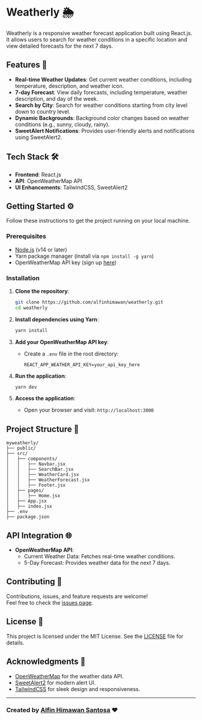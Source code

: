 # Weatherly 🌦️

Weatherly is a responsive weather forecast application built using React.js. It allows users to search for weather conditions in a specific location and view detailed forecasts for the next 7 days.

## Features 🚀

- **Real-time Weather Updates**: Get current weather conditions, including temperature, description, and weather icon.
- **7-day Forecast**: View daily forecasts, including temperature, weather description, and day of the week.
- **Search by City**: Search for weather conditions starting from city level down to country level.
- **Dynamic Backgrounds**: Background color changes based on weather conditions (e.g., sunny, cloudy, rainy).
- **SweetAlert Notifications**: Provides user-friendly alerts and notifications using SweetAlert2.

## Tech Stack 🛠️

- **Frontend**: React.js
- **API**: OpenWeatherMap API
- **UI Enhancements**: TailwindCSS, SweetAlert2

## Getting Started ⚙️

Follow these instructions to get the project running on your local machine.

### Prerequisites

- [Node.js](https://nodejs.org/) (v14 or later)
- Yarn package manager (install via `npm install -g yarn`)
- OpenWeatherMap API key (sign up [here](https://openweathermap.org/api))

### Installation

1. **Clone the repository**:
   ```bash
   git clone https://github.com/alfinhimawan/weatherly.git
   cd weatherly
   ```

2. **Install dependencies using Yarn**:
   ```bash
   yarn install
   ```

3. **Add your OpenWeatherMap API key**:
   - Create a `.env` file in the root directory:
     ```
     REACT_APP_WEATHER_API_KEY=your_api_key_here
     ```

4. **Run the application**:
   ```bash
   yarn dev
   ```

5. **Access the application**:
   - Open your browser and visit: `http://localhost:3000`

## Project Structure 📂

```
myweatherly/
├── public/
├── src/
│   ├── components/
│   │   ├── Navbar.jsx
│   │   ├── SearchBar.jsx
│   │   ├── WeatherCard.jsx
│   │   ├── WeatherForecast.jsx
│   │   ├── Footer.jsx
│   ├── pages/
│   │   ├── Home.jsx
│   ├── App.jsx
│   ├── index.jsx
├── .env
├── package.json
```

## API Integration 🌐

- **OpenWeatherMap API**:
  - Current Weather Data: Fetches real-time weather conditions.
  - 5-Day Forecast: Provides weather data for the next 7 days.

## Contributing 🤝

Contributions, issues, and feature requests are welcome!  
Feel free to check the [issues page](https://github.com/alfinhimawan/weatherly/issues).

## License 📜

This project is licensed under the MIT License. See the [LICENSE](LICENSE) file for details.

## Acknowledgments 🙌

- [OpenWeatherMap](https://openweathermap.org/) for the weather data API.
- [SweetAlert2](https://sweetalert2.github.io/) for modern alert UI.
- [TailwindCSS](https://tailwindcss.com/) for sleek design and responsiveness.

---

### Created by [Alfin Himawan Santosa](https://github.com/alfinhimawan) ❤️